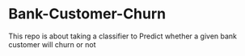 # Bank-Customer-Churn
This repo is about taking a classifier to Predict whether a given bank customer will churn or not
